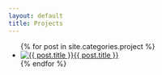 ```yaml
---
layout: default
title: Projects
---
```

<ul class="projects">
{% for post in site.categories.project %}
  <li><a href="{{ post.url }}"><img src="/images/{{ post.thumb }}" alt="{{ post.title }}">{{ post.title }}</a></li>
{% endfor %}
</ul>

